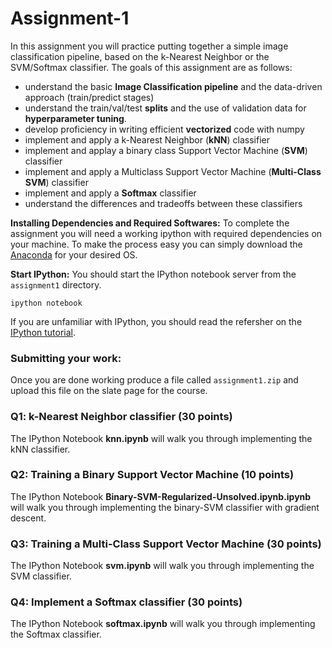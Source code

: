 Assignment-1
===================
In this assignment you will practice putting together a simple image classification pipeline, based on the k-Nearest Neighbor or the SVM/Softmax classifier. The goals of this assignment are as follows:

- understand the basic **Image Classification pipeline** and the data-driven approach (train/predict stages)
- understand the train/val/test **splits** and the use of validation data for **hyperparameter tuning**.
- develop proficiency in writing efficient **vectorized** code with numpy
- implement and apply a k-Nearest Neighbor (**kNN**) classifier
- implement and applay a binary class Support Vector Machine (**SVM**) classifier
- implement and apply a Multiclass Support Vector Machine (**Multi-Class SVM**) classifier
- implement and apply a **Softmax** classifier
- understand the differences and tradeoffs between these classifiers


**Installing Dependencies and Required Softwares:** To complete the assignment you will need a working ipython with required dependencies on your machine. To make the process easy you can simply download the [Anaconda](https://www.continuum.io/downloads) for your desired OS.

**Start IPython:**
You should start the IPython notebook server from the `assignment1` directory.

```ipython notebook```

If you are unfamiliar with IPython, you should read the refersher on the 
[IPython tutorial](/ipython-tutorial).


### Submitting your work:
Once you are done working produce a file called `assignment1.zip` and upload this file on the slate
page for the course.

### Q1: k-Nearest Neighbor classifier (30 points)

The IPython Notebook **knn.ipynb** will walk you through implementing the kNN classifier.

### Q2: Training a Binary Support Vector Machine (10 points)

The IPython Notebook **Binary-SVM-Regularized-Unsolved.ipynb.ipynb** will walk you through implementing the binary-SVM classifier with gradient descent.

### Q3: Training a Multi-Class Support Vector Machine (30 points)

The IPython Notebook **svm.ipynb** will walk you through implementing the SVM classifier.

### Q4: Implement a Softmax classifier (30 points)

The IPython Notebook **softmax.ipynb** will walk you through implementing the Softmax classifier.
